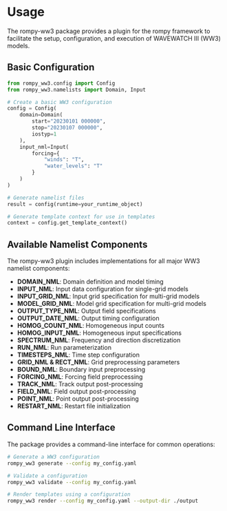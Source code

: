# Usage

The rompy-ww3 package provides a plugin for the rompy framework to facilitate the setup,
configuration, and execution of WAVEWATCH III (WW3) models.

## Basic Configuration

```python
from rompy_ww3.config import Config
from rompy_ww3.namelists import Domain, Input

# Create a basic WW3 configuration
config = Config(
    domain=Domain(
        start="20230101 000000",
        stop="20230107 000000",
        iostyp=1
    ),
    input_nml=Input(
        forcing={
            "winds": "T",
            "water_levels": "T"
        }
    )
)

# Generate namelist files
result = config(runtime=your_runtime_object)

# Generate template context for use in templates
context = config.get_template_context()
```

## Available Namelist Components

The rompy-ww3 plugin includes implementations for all major WW3 namelist components:

- **DOMAIN_NML**: Domain definition and model timing
- **INPUT_NML**: Input data configuration for single-grid models
- **INPUT_GRID_NML**: Input grid specification for multi-grid models
- **MODEL_GRID_NML**: Model grid specification for multi-grid models
- **OUTPUT_TYPE_NML**: Output field specifications
- **OUTPUT_DATE_NML**: Output timing configuration
- **HOMOG_COUNT_NML**: Homogeneous input counts
- **HOMOG_INPUT_NML**: Homogeneous input specifications
- **SPECTRUM_NML**: Frequency and direction discretization
- **RUN_NML**: Run parameterization
- **TIMESTEPS_NML**: Time step configuration
- **GRID_NML & RECT_NML**: Grid preprocessing parameters
- **BOUND_NML**: Boundary input preprocessing
- **FORCING_NML**: Forcing field preprocessing
- **TRACK_NML**: Track output post-processing
- **FIELD_NML**: Field output post-processing
- **POINT_NML**: Point output post-processing
- **RESTART_NML**: Restart file initialization

## Command Line Interface

The package provides a command-line interface for common operations:

```bash
# Generate a WW3 configuration
rompy_ww3 generate --config my_config.yaml

# Validate a configuration
rompy_ww3 validate --config my_config.yaml

# Render templates using a configuration
rompy_ww3 render --config my_config.yaml --output-dir ./output
```